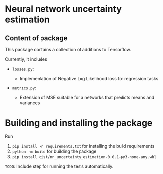 # Neural network uncertainty estimation

## Content of package

This package contains a collection of additions to Tensorflow.

Currently, it includes

* `losses.py`:
    * Implementation of Negative Log Likelihood loss for regression tasks

* `metrics.py`:
    * Extension of MSE suitable for a networks that predicts means and variances

# Building and installing the package

Run

 1. `pip install -r requirements.txt` for installing the build requirements
 2. `python -m build` for building the package
 3. `pip install dist/nn_uncertainty_estimation-0.0.1-py3-none-any.whl`

`TODO`: Include step for running the tests automatically.
